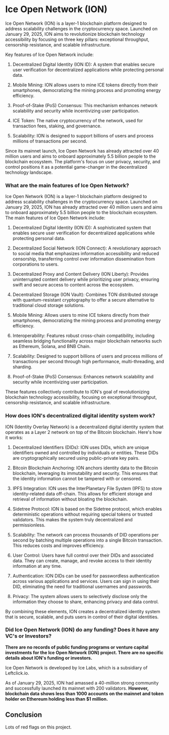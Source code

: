 # Ice Open Network (ION)

Ice Open Network (ION) is a layer-1 blockchain platform designed to address scalability challenges in the cryptocurrency space. Launched on January 29, 2025, ION aims to revolutionize blockchain technology accessibility by focusing on three key pillars: exceptional throughput, censorship resistance, and scalable infrastructure.

Key features of Ice Open Network include:

1. Decentralized Digital Identity (ION ID): A system that enables secure user verification for decentralized applications while protecting personal data.

2. Mobile Mining: ION allows users to mine ICE tokens directly from their smartphones, democratizing the mining process and promoting energy efficiency.

3. Proof-of-Stake (PoS) Consensus: This mechanism enhances network scalability and security while incentivizing user participation.

4. ICE Token: The native cryptocurrency of the network, used for transaction fees, staking, and governance.

5. Scalability: ION is designed to support billions of users and process millions of transactions per second.

Since its mainnet launch, Ice Open Network has already attracted over 40 million users and aims to onboard approximately 5.5 billion people to the blockchain ecosystem. The platform's focus on user privacy, security, and control positions it as a potential game-changer in the decentralized technology landscape.

### What are the main features of Ice Open Network?

Ice Open Network (ION) is a layer-1 blockchain platform designed to address scalability challenges in the cryptocurrency space. Launched on January 29, 2025, ION has already attracted over 40 million users and aims to onboard approximately 5.5 billion people to the blockchain ecosystem. The main features of Ice Open Network include:

1. Decentralized Digital Identity (ION ID): A sophisticated system that enables secure user verification for decentralized applications while protecting personal data.

2. Decentralized Social Network (ION Connect): A revolutionary approach to social media that emphasizes information accessibility and reduced censorship, transferring control over information dissemination from corporations to users.

3. Decentralized Proxy and Content Delivery (ION Liberty): Provides uninterrupted content delivery while prioritizing user privacy, ensuring swift and secure access to content across the ecosystem.

4. Decentralized Storage (ION Vault): Combines TON distributed storage with quantum-resistant cryptography to offer a secure alternative to traditional cloud storage solutions.

5. Mobile Mining: Allows users to mine ICE tokens directly from their smartphones, democratizing the mining process and promoting energy efficiency.

6. Interoperability: Features robust cross-chain compatibility, including seamless bridging functionality across major blockchain networks such as Ethereum, Solana, and BNB Chain.

7. Scalability: Designed to support billions of users and process millions of transactions per second through high performance, multi-threading, and sharding.

8. Proof-of-Stake (PoS) Consensus: Enhances network scalability and security while incentivizing user participation.

These features collectively contribute to ION's goal of revolutionizing blockchain technology accessibility, focusing on exceptional throughput, censorship resistance, and scalable infrastructure.

### How does ION's decentralized digital identity system work?

ION (Identity Overlay Network) is a decentralized digital identity system that operates as a Layer 2 network on top of the Bitcoin blockchain. Here's how it works:

1. Decentralized Identifiers (DIDs): ION uses DIDs, which are unique identifiers owned and controlled by individuals or entities. These DIDs are cryptographically secured using public-private key pairs.

2. Bitcoin Blockchain Anchoring: ION anchors identity data to the Bitcoin blockchain, leveraging its immutability and security. This ensures that the identity information cannot be tampered with or censored.

3. IPFS Integration: ION uses the InterPlanetary File System (IPFS) to store identity-related data off-chain. This allows for efficient storage and retrieval of information without bloating the blockchain.

4. Sidetree Protocol: ION is based on the Sidetree protocol, which enables deterministic operations without requiring special tokens or trusted validators. This makes the system truly decentralized and permissionless.

5. Scalability: The network can process thousands of DID operations per second by batching multiple operations into a single Bitcoin transaction. This reduces costs and improves efficiency.

6. User Control: Users have full control over their DIDs and associated data. They can create, manage, and revoke access to their identity information at any time.

7. Authentication: ION DIDs can be used for passwordless authentication across various applications and services. Users can sign in using their DID, eliminating the need for traditional usernames and passwords.

8. Privacy: The system allows users to selectively disclose only the information they choose to share, enhancing privacy and data control.

By combining these elements, ION creates a decentralized identity system that is secure, scalable, and puts users in control of their digital identities.

### Did Ice Open Network (ION) do any funding? Does it have any VC's or Investors?

**There are no records of public funding programs or venture capital investments for the Ice Open Network (ION) project. There are no specific details about ION's funding or investors.**

Ice Open Network is developed by Ice Labs, which is a subsidiary of Leftclick.io.

As of January 29, 2025, ION had amassed a 40-million strong community and successfully launched its mainnet with 200 validators. **However, blockchain data shows less than 1000 accounts on the mainnet and token holder on Ethereum holding less than $1 million.**

## Conclusion

Lots of red flags on this project.
